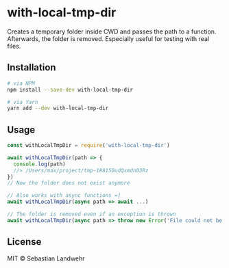 <!--@h1([pkg.name])-->
# with-local-tmp-dir
<!--/@-->

<!--@pkg.description-->
Creates a temporary folder inside CWD and passes the path to a function. Afterwards, the folder is removed. Especially useful for testing with real files.
<!--/@-->

## Installation

```sh
# via NPM
npm install --save-dev with-local-tmp-dir

# via Yarn
yarn add --dev with-local-tmp-dir
```

## Usage

```js
const withLocalTmpDir = require('with-local-tmp-dir')

await withLocalTmpDir(path => {
  console.log(path)
  //> /Users/max/project/tmp-18815DudQxmdn03Rz
})
// Now the folder does not exist anymore

// Also works with async functions =)
await withLocalTmpDir(async path => await ...)

// The folder is removed even if an exception is thrown
await withLocalTmpDir(async path => throw new Error('File could not be found'))
```

<!--@license()-->
## License

MIT © Sebastian Landwehr
<!--/@-->
